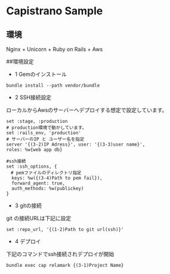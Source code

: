 # Capistrano Sample

## 環境
Nginx + Unicorn + Ruby on Rails + Aws


##環境設定

* 1 Gemのインストール

```
bundle install --path vendor/bundle
```

* 2 SSH接続設定

ローカルからAwsのサーバーへデプロイする想定で設定しています。

```
set :stage, :production
# production環境で動かしています。
set :rails_env, 'production'
# サーバーのIP と ユーザー名を指定
server '{(3-2)IP Adress}', user: '{(3-3)user name}',
roles: %w{web app db}

#ssh接続
set :ssh_options, {
　# pemファイルのディレクトリ指定
  keys: %w({(3-4)Path to pem fail}),
  forward_agent: true,
  auth_methods: %w(publickey)
}
```

* 3 gitの接続

git の接続URLは下記に設定
```
set :repo_url, '{(1-2)Path to git url(ssh)}'
```

* 4 デプロイ

下記のコマンドでssh接続されデプロイが開始
```
bundle exec cap relamark {(3-1)Project Name}
```
